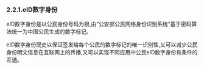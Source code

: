 ### 2.2.1.eID数字身份

eID数字身份是以公民身份号码为根,由“公安部公民网络身份识别系统“基于密码算法统一为中国公民生成的数字标记。

eID数字身份既史以保证签发给每个公民的数字标记的唯一识别性,又可以减少公民身份明文信息在互联网上的传播,又可以实现不同应用中公民eID数字身份有条件的互通。

